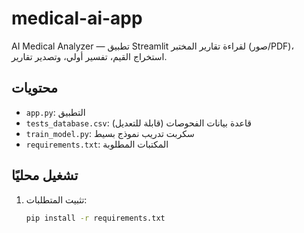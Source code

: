 # medical-ai-app

AI Medical Analyzer — تطبيق Streamlit لقراءة تقارير المختبر (صور/PDF)، استخراج القيم، تفسير أولي، وتصدير تقارير.

## محتويات
- `app.py`: التطبيق
- `tests_database.csv`: قاعدة بيانات الفحوصات (قابلة للتعديل)
- `train_model.py`: سكربت تدريب نموذج بسيط
- `requirements.txt`: المكتبات المطلوبة

## تشغيل محليًا
1. تثبيت المتطلبات:
   ```bash
   pip install -r requirements.txt
